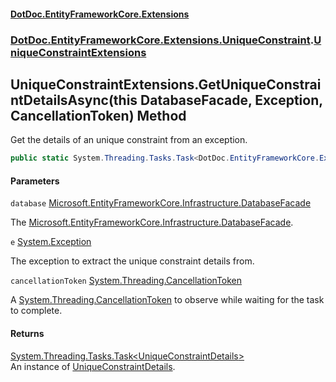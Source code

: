 #### [DotDoc\.EntityFrameworkCore\.Extensions](Home 'Home')
### [DotDoc\.EntityFrameworkCore\.Extensions\.UniqueConstraint](DotDoc.EntityFrameworkCore.Extensions.UniqueConstraint 'DotDoc\.EntityFrameworkCore\.Extensions\.UniqueConstraint').[UniqueConstraintExtensions](UniqueConstraintExtensions 'DotDoc\.EntityFrameworkCore\.Extensions\.UniqueConstraint\.UniqueConstraintExtensions')

## UniqueConstraintExtensions\.GetUniqueConstraintDetailsAsync\(this DatabaseFacade, Exception, CancellationToken\) Method

Get the details of an unique constraint from an exception\.

```csharp
public static System.Threading.Tasks.Task<DotDoc.EntityFrameworkCore.Extensions.UniqueConstraint.UniqueConstraintDetails?> GetUniqueConstraintDetailsAsync(this Microsoft.EntityFrameworkCore.Infrastructure.DatabaseFacade database, System.Exception e, System.Threading.CancellationToken cancellationToken=default(System.Threading.CancellationToken));
```
#### Parameters

<a name='DotDoc.EntityFrameworkCore.Extensions.UniqueConstraint.UniqueConstraintExtensions.GetUniqueConstraintDetailsAsync(thisMicrosoft.EntityFrameworkCore.Infrastructure.DatabaseFacade,System.Exception,System.Threading.CancellationToken).database'></a>

`database` [Microsoft\.EntityFrameworkCore\.Infrastructure\.DatabaseFacade](https://learn.microsoft.com/en-us/dotnet/api/microsoft.entityframeworkcore.infrastructure.databasefacade 'Microsoft\.EntityFrameworkCore\.Infrastructure\.DatabaseFacade')

The [Microsoft\.EntityFrameworkCore\.Infrastructure\.DatabaseFacade](https://learn.microsoft.com/en-us/dotnet/api/microsoft.entityframeworkcore.infrastructure.databasefacade 'Microsoft\.EntityFrameworkCore\.Infrastructure\.DatabaseFacade')\.

<a name='DotDoc.EntityFrameworkCore.Extensions.UniqueConstraint.UniqueConstraintExtensions.GetUniqueConstraintDetailsAsync(thisMicrosoft.EntityFrameworkCore.Infrastructure.DatabaseFacade,System.Exception,System.Threading.CancellationToken).e'></a>

`e` [System\.Exception](https://learn.microsoft.com/en-us/dotnet/api/system.exception 'System\.Exception')

The exception to extract the unique constraint details from\.

<a name='DotDoc.EntityFrameworkCore.Extensions.UniqueConstraint.UniqueConstraintExtensions.GetUniqueConstraintDetailsAsync(thisMicrosoft.EntityFrameworkCore.Infrastructure.DatabaseFacade,System.Exception,System.Threading.CancellationToken).cancellationToken'></a>

`cancellationToken` [System\.Threading\.CancellationToken](https://learn.microsoft.com/en-us/dotnet/api/system.threading.cancellationtoken 'System\.Threading\.CancellationToken')

A [System\.Threading\.CancellationToken](https://learn.microsoft.com/en-us/dotnet/api/system.threading.cancellationtoken 'System\.Threading\.CancellationToken') to observe while waiting for the task to complete\.

#### Returns
[System\.Threading\.Tasks\.Task&lt;](https://learn.microsoft.com/en-us/dotnet/api/system.threading.tasks.task-1 'System\.Threading\.Tasks\.Task\`1')[UniqueConstraintDetails](UniqueConstraintDetails 'DotDoc\.EntityFrameworkCore\.Extensions\.UniqueConstraint\.UniqueConstraintDetails')[&gt;](https://learn.microsoft.com/en-us/dotnet/api/system.threading.tasks.task-1 'System\.Threading\.Tasks\.Task\`1')  
An instance of [UniqueConstraintDetails](UniqueConstraintDetails 'DotDoc\.EntityFrameworkCore\.Extensions\.UniqueConstraint\.UniqueConstraintDetails')\.